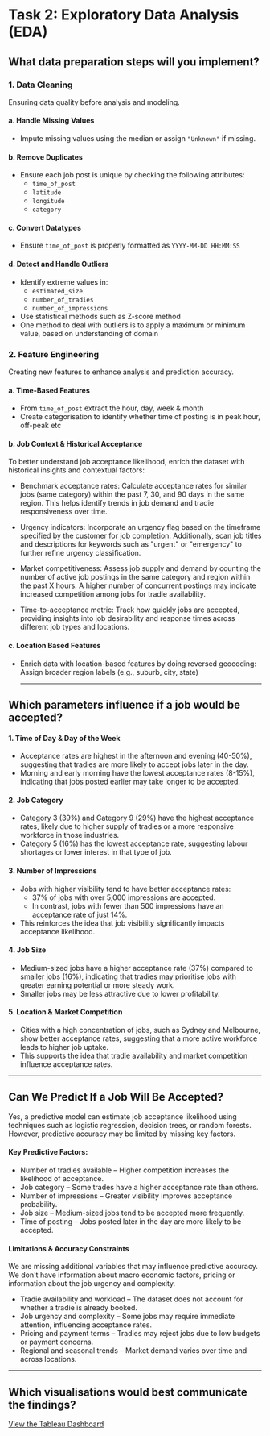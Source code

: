 # Task 2: Exploratory Data Analysis (EDA)

## What data preparation steps will you implement?

### 1. Data Cleaning

Ensuring data quality before analysis and modeling.

#### a. Handle Missing Values
  - Impute missing values using the median or assign `"Unknown"` if missing.  

#### b. Remove Duplicates
- Ensure each job post is unique by checking the following attributes:
  - `time_of_post`
  - `latitude`
  - `longitude`
  - `category`

#### c. Convert Datatypes
- Ensure `time_of_post` is properly formatted as `YYYY-MM-DD HH:MM:SS`

#### d. Detect and Handle Outliers
- Identify extreme values in:
  - `estimated_size`
  - `number_of_tradies`
  - `number_of_impressions`
- Use statistical methods such as Z-score method
- One method to deal with outliers is to apply a maximum or minimum value, based on understanding of domain

### 2. Feature Engineering

Creating new features to enhance analysis and prediction accuracy.

#### a. Time-Based Features
- From `time_of_post` extract the hour, day, week & month 
- Create categorisation to identify whether time of posting is in peak hour, off-peak etc

#### b. Job Context & Historical Acceptance

To better understand job acceptance likelihood, enrich the dataset with historical insights and contextual factors:

- Benchmark acceptance rates: Calculate acceptance rates for similar jobs (same category) within the past 7, 30, and 90 days in the same region. This helps identify trends in job demand and tradie responsiveness over time.
 
- Urgency indicators: Incorporate an urgency flag based on the timeframe specified by the customer for job completion. Additionally, scan job titles and descriptions for keywords such as "urgent" or "emergency" to further refine urgency classification.

- Market competitiveness: Assess job supply and demand by counting the number of active job postings in the same category and region within the past X hours. A higher number of concurrent postings may indicate increased competition among jobs for tradie availability.
  
- Time-to-acceptance metric: Track how quickly jobs are accepted, providing insights into job desirability and response times across different job types and locations.


#### c. Location Based Features
- Enrich data with location-based features by doing reversed geocoding: Assign broader region labels (e.g., suburb, city, state)

  ---

## Which parameters influence if a job would be accepted?

#### 1. Time of Day & Day of the Week  
- Acceptance rates are highest in the afternoon and evening (40-50%), suggesting that tradies are more likely to accept jobs later in the day.  
- Morning and early morning have the lowest acceptance rates (8-15%), indicating that jobs posted earlier may take longer to be accepted.

#### 2. Job Category  
- Category 3 (39%) and Category 9 (29%) have the highest acceptance rates, likely due to higher supply of tradies or a more responsive workforce in those industries.  
- Category 5 (16%) has the lowest acceptance rate, suggesting labour shortages or lower interest in that type of job.

#### 3. Number of Impressions  
- Jobs with higher visibility tend to have better acceptance rates:  
  - 37% of jobs with over 5,000 impressions are accepted.  
  - In contrast, jobs with fewer than 500 impressions have an acceptance rate of just 14%.  
- This reinforces the idea that job visibility significantly impacts acceptance likelihood.

#### 4. Job Size  
- Medium-sized jobs have a higher acceptance rate (37%) compared to smaller jobs (16%), indicating that tradies may prioritise jobs with greater earning potential or more steady work.  
- Smaller jobs may be less attractive due to lower profitability.

#### 5. Location & Market Competition  
- Cities with a high concentration of jobs, such as Sydney and Melbourne, show better acceptance rates, suggesting that a more active workforce leads to higher job uptake.  
- This supports the idea that tradie availability and market competition influence acceptance rates.

---

## Can We Predict If a Job Will Be Accepted?

Yes, a predictive model can estimate job acceptance likelihood using techniques such as logistic regression, decision trees, or random forests. However, predictive accuracy may be limited by missing key factors.

#### Key Predictive Factors:
- Number of tradies available – Higher competition increases the likelihood of acceptance.  
- Job category – Some trades have a higher acceptance rate than others.  
- Number of impressions – Greater visibility improves acceptance probability.  
- Job size – Medium-sized jobs tend to be accepted more frequently.  
- Time of posting – Jobs posted later in the day are more likely to be accepted.


####  Limitations & Accuracy Constraints
We are missing additional variables that may influence predictive accuracy. We don't have information about macro economic factors, pricing or information about the job urgency and complexity.
- Tradie availability and workload – The dataset does not account for whether a tradie is already booked.
- Job urgency and complexity – Some jobs may require immediate attention, influencing acceptance rates.
- Pricing and payment terms – Tradies may reject jobs due to low budgets or payment concerns.
- Regional and seasonal trends – Market demand varies over time and across locations.


-----
## Which visualisations would best communicate the findings?
[View the Tableau Dashboard](https://public.tableau.com/views/HiPagesExploratoryDataAnalysis/HighPagesAcceptanceRateInfluences?:language=en-US&:sid=&:redirect=auth&:display_count=n&:origin=viz_share_link)


